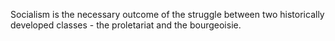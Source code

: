Socialism is the necessary outcome of the struggle between two historically developed classes - the proletariat and the bourgeoisie.